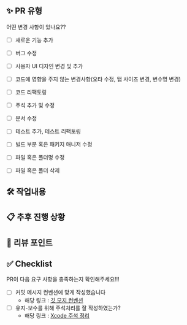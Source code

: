 ## ✨ PR 유형

어떤 변경 사항이 있나요??

- [ ] 새로운 기능 추가
- [ ] 버그 수정
- [ ] 사용자 UI 디자인 변경 및 추가
- [ ] 코드에 영향을 주지 않는 변경사항(오타 수정, 탭 사이즈 변경, 변수명 변경)
- [ ] 코드 리팩토링
- [ ] 주석 추가 및 수정
- [ ] 문서 수정
- [ ] 테스트 추가, 테스트 리팩토링
- [ ] 빌드 부분 혹은 패키지 매니저 수정
- [ ] 파일 혹은 폴더명 수정
- [ ] 파일 혹은 폴더 삭제


## 🛠️ 작업내용
<!-- [ 작업한 내용을 작성해주세요 ( UI 구현이라면 사진도 같이 올려주시면 좋아요! ) ] -->

## 📋 추후 진행 상황
<!-- [ 다음에 진행할 작업에 대해 작성해주세요!! ]</br>
[ 현재 커밋 후 풀리퀘 다음으로 작업 내용을 적어주면 됩니다! ] -->

## 📌 리뷰 포인트
<!-- [ 어떤 부분을 잘 체크해야하는지 작성해주세요 ] -->



## ✅ Checklist

PR이 다음 요구 사항을 충족하는지 확인해주세요!!!

- [ ] 커밋 메시지 컨벤션에 맞게 작성했습니다
    -  해당 링크 : [깃 모지 컨벤션](https://tngusmiso.tistory.com/57)
- [ ] 유지-보수를 위해 주석처리를 잘 작성하였는가?
    - 해당 링크 : [Xcode 주석 정리](https://yoojin99.github.io/app/Swift-Documentation/)
